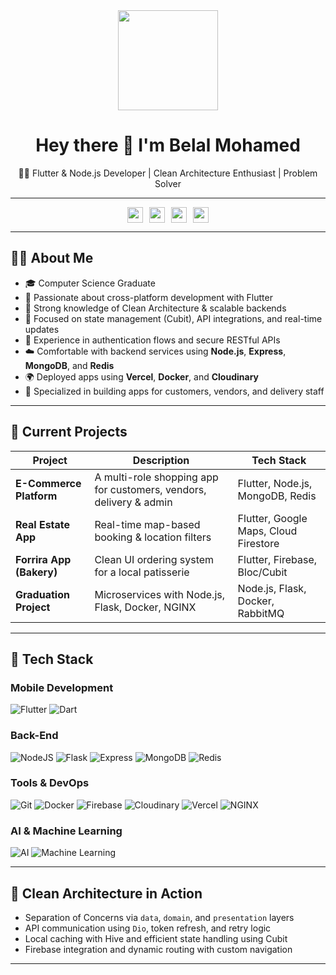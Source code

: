 <div align="center">
  <img height="160" src="https://media.giphy.com/media/M9gbBd9nbDrOTu1Mqx/giphy.gif" />
</div>


<h1 align="center">Hey there 👋 I'm Belal Mohamed</h1>

<p align="center">
  🧑‍💻 Flutter & Node.js Developer | Clean Architecture Enthusiast | Problem Solver
</p>

---

<div align="center" style="display: flex; justify-content: center; gap: 10px; flex-wrap: wrap;">
  <a href="mailto:belalma7med@gmail.com" target="_blank">
    <img src="https://img.shields.io/static/v1?message=Gmail&logo=gmail&label=&color=EA4335&logoColor=white&style=for-the-badge" height="25" />
  </a>
  <a href="https://www.linkedin.com/in/belalmohameddev/" target="_blank">
    <img src="https://img.shields.io/static/v1?message=LinkedIn&logo=linkedin&label=&color=0077B5&logoColor=white&style=for-the-badge" height="25" />
  </a>
  <a href="https://www.instagram.com/belalma7med/" target="_blank">
    <img src="https://img.shields.io/static/v1?message=Instagram&logo=instagram&label=&color=E4405F&logoColor=white&style=for-the-badge" height="25" />
  </a>
  <a href="https://www.facebook.com/belalm.agwa" target="_blank">
    <img src="https://img.shields.io/static/v1?message=Facebook&logo=facebook&label=&color=1877F2&logoColor=white&style=for-the-badge" height="25" />
  </a>
</div>


---

## 🧑‍💼 About Me

- 🎓 Computer Science Graduate
- 💙 Passionate about cross-platform development with Flutter
- 🧱 Strong knowledge of Clean Architecture & scalable backends
- 🔄 Focused on state management (Cubit), API integrations, and real-time updates
- 🔐 Experience in authentication flows and secure RESTful APIs
- ☁️ Comfortable with backend services using **Node.js**, **Express**, **MongoDB**, and **Redis**
- 🌍 Deployed apps using **Vercel**, **Docker**, and **Cloudinary**
- 📱 Specialized in building apps for customers, vendors, and delivery staff

---

## 🚀 Current Projects

| Project        | Description                                              | Tech Stack                         |
|----------------|----------------------------------------------------------|-------------------------------------|
| **E-Commerce Platform** | A multi-role shopping app for customers, vendors, delivery & admin | Flutter, Node.js, MongoDB, Redis    |
| **Real Estate App**     | Real-time map-based booking & location filters    | Flutter, Google Maps, Cloud Firestore |
| **Forrira App (Bakery)**| Clean UI ordering system for a local patisserie   | Flutter, Firebase, Bloc/Cubit       |
| **Graduation Project**  | Microservices with Node.js, Flask, Docker, NGINX | Node.js, Flask, Docker, RabbitMQ    |

---

## 🧰 Tech Stack

### Mobile Development
![Flutter](https://img.shields.io/badge/flutter-%2302569B.svg?style=for-the-badge&logo=flutter&logoColor=white)
![Dart](https://img.shields.io/badge/dart-%230175C2.svg?style=for-the-badge&logo=dart&logoColor=white)

### Back-End
![NodeJS](https://img.shields.io/badge/node.js-%2343853D.svg?style=for-the-badge&logo=node.js&logoColor=white)
![Flask](https://img.shields.io/badge/flask-%23000.svg?style=for-the-badge&logo=flask&logoColor=white)  ![Express](https://img.shields.io/badge/express-%23404d59.svg?style=for-the-badge&logo=express&logoColor=white)
![MongoDB](https://img.shields.io/badge/mongodb-%2347A248.svg?style=for-the-badge&logo=mongodb&logoColor=white)
![Redis](https://img.shields.io/badge/redis-%23DD0031.svg?style=for-the-badge&logo=redis&logoColor=white)

### Tools & DevOps
![Git](https://img.shields.io/badge/git-%23F05032.svg?style=for-the-badge&logo=git&logoColor=white)
![Docker](https://img.shields.io/badge/docker-%230db7ed.svg?style=for-the-badge&logo=docker&logoColor=white)
![Firebase](https://img.shields.io/badge/firebase-%23039BE5.svg?style=for-the-badge&logo=firebase)
![Cloudinary](https://img.shields.io/badge/cloudinary-%231681c4.svg?style=for-the-badge&logo=cloudinary&logoColor=white)
![Vercel](https://img.shields.io/badge/vercel-%23000000.svg?style=for-the-badge&logo=vercel&logoColor=white)
![NGINX](https://img.shields.io/badge/nginx-%23009639.svg?style=for-the-badge&logo=nginx&logoColor=white)  


### AI & Machine Learning  
![AI](https://img.shields.io/badge/AI-%230072C6.svg?style=for-the-badge&logo=openai&logoColor=white)  ![Machine Learning](https://img.shields.io/badge/Machine%20Learning-%23FF6F00.svg?style=for-the-badge&logo=scikit-learn&logoColor=white)

---

## 📌 Clean Architecture in Action

- Separation of Concerns via `data`, `domain`, and `presentation` layers
- API communication using `Dio`, token refresh, and retry logic
- Local caching with Hive and efficient state handling using Cubit
- Firebase integration and dynamic routing with custom navigation

---



